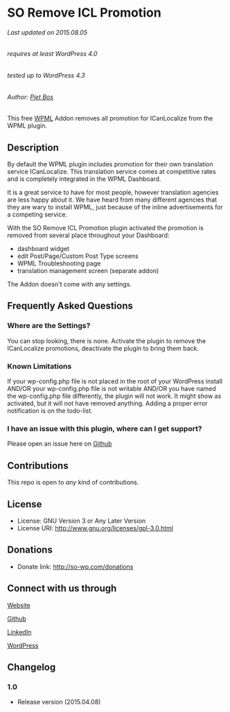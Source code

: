 # SO Remove ICL Promotion

###### Last updated on 2015.08.05
###### requires at least WordPress 4.0
###### tested up to WordPress 4.3
###### Author: [Piet Bos](https://github.com/senlin)


This free [WPML](http://wpml.org) Addon removes all promotion for ICanLocalize from the WPML plugin.

## Description

By default the WPML plugin includes promotion for their own translation service ICanLocalize. This translation service comes at competitive rates and is completely integrated in the WPML Dashboard.

It is a great service to have for most people, however translation agencies are less happy about it. We have heard from many different agencies that they are wary to install WPML, just because of the inline advertisements for a competing service.

With the SO Remove ICL Promotion plugin activated the promotion is removed from several place throughout your Dashboard:

* dashboard widget
* edit Post/Page/Custom Post Type screens
* WPML Troubleshooting page
* translation management screen (separate addon) 

The Addon doesn't come with any settings.

## Frequently Asked Questions

### Where are the Settings?

You can stop looking, there is none. Activate the plugin to remove the ICanLocalize promotions, deactivate the plugin to bring them back.

### Known Limitations

If your wp-config.php file is not placed in the root of your WordPress install AND/OR your wp-config.php file is not writable AND/OR you have named the wp-config.php file differently, the plugin will not work. It might show as activated, but it will not have removed anything.
Adding a proper error notification is on the todo-list.

### I have an issue with this plugin, where can I get support?

Please open an issue here on [Github](https://github.com/senlin/so-remove-icl-promotion/issues)

## Contributions

This repo is open to _any_ kind of contributions.

## License

* License: GNU Version 3 or Any Later Version
* License URI: http://www.gnu.org/licenses/gpl-3.0.html

## Donations

* Donate link: http://so-wp.com/donations

## Connect with us through

[Website](http://senlinonline.com)

[Github](https://github.com/senlin) 

[LinkedIn](https://cn.linkedin.com/in/pietbos) 

[WordPress](https://profiles.wordpress.org/senlin/) 


## Changelog

### 1.0

* Release version (2015.04.08)
